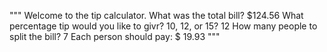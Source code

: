 """
Welcome to the tip calculator.
What was the total bill? $124.56
What percentage tip would you like to givr? 10, 12, or 15? 12
How many people to split the bill? 7
Each person should pay: $ 19.93
"""
